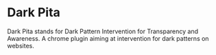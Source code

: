 # Dark Pita

Dark Pita stands for Dark Pattern Intervention for Transparency and Awareness. A chrome plugin aiming at intervention for dark patterns on websites.
